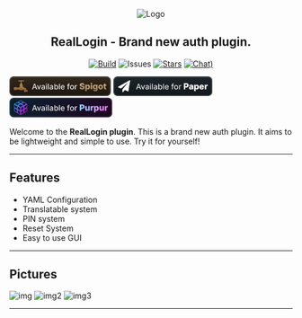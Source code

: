<div align="center">

![Logo](https://i.imgur.com/A3h3Hyv.png)
## RealLogin - Brand new auth plugin.
[![Build](https://img.shields.io/github/workflow/status/JoseGamerPT/RealLogin/Publish%20and%20Build)](https://github.com/JoseGamerPT/RealLogin/actions)
![Issues](https://img.shields.io/github/issues-raw/JoseGamerPT/RealLogin)
[![Stars](https://img.shields.io/github/stars/JoseGamerPT/RealLogin)](https://github.com/JoseGamerPT/RealLogin/stargazers)
[![Chat)](https://img.shields.io/discord/817810368649887744?logo=discord&logoColor=white)](https://discord.gg/t7gfnYZKy8) 

</div>

<a href="/#"><img src="https://raw.githubusercontent.com/intergrav/devins-badges/v2/assets/compact/supported/spigot_46h.png" height="35"></a>
<a href="/#"><img src="https://raw.githubusercontent.com/intergrav/devins-badges/v2/assets/compact/supported/paper_46h.png" height="35"></a>
<a href="/#"><img src="https://raw.githubusercontent.com/intergrav/devins-badges/v2/assets/compact/supported/purpur_46h.png" height="35"></a>

Welcome to the **RealLogin plugin**. This is a brand new auth plugin. It aims to be lightweight and simple to use. Try it for yourself!

----

## Features
* YAML Configuration
* Translatable system
* PIN system
* Reset System
* Easy to use GUI

----

## Pictures
![img](https://i.imgur.com/IKjoRJ6.png)
![img2](https://i.imgur.com/rwrGI6Q.png)
![img3](https://i.imgur.com/onCg6CU.png)

----

